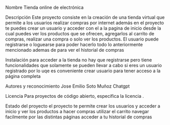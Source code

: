 Nombre
Tienda online de electrónica

Descripción
Este proyecto consiste en la creación de una tienda virtual que permite a los usuarios realizar compras por internet
además en el proyecto te puedes crear un usuario y acceder con el a la pagina de inicio desde la cual
puedes ver los productos que se ofrecen, agregarlos al carrito de compras, realizar una compra o solo
ver los productos. El usuario puede registrarse o loguearse para poder hacerlo todo lo anteriormente mencionado
ademas de para ver el historial de compras 


Instalación
para acceder a la tienda no hay que registrarse pero tiene funcionalidades que solamente
se pueden llevar a cabo si eres un usuario registrado por lo uqe es conveniente crear usuario
para tener acceso a la página completa

Autores y reconocimiento
Jose Emilio Soto Muñoz 
Chatgpt

Licencia
Para proyectos de código abierto, especifica la licencia .

Estado del proyecto
el proyecto te permite crear los usuarios y acceder a inicio y ver los productos
a hacer compras utilizar el carrito navegar facilmente por las distintas páginas 
acceder a tu historial de compras 
